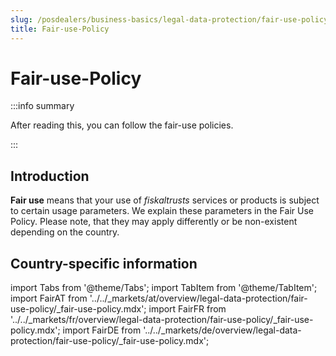 ```yaml
---
slug: /posdealers/business-basics/legal-data-protection/fair-use-policy
title: Fair-use-Policy
---
```

# Fair-use-Policy

:::info summary

After reading this, you can follow the fair-use policies.

:::
## Introduction

**Fair use** means that your use of _fiskaltrusts_ services or products is subject to certain usage parameters. We explain these parameters in the Fair Use Policy. Please note, that they may apply differently or be non-existent depending on the country.

## Country-specific information

import Tabs from '@theme/Tabs';
import TabItem from '@theme/TabItem';
import FairAT from '../../_markets/at/overview/legal-data-protection/fair-use-policy/_fair-use-policy.mdx';
import FairFR from '../../_markets/fr/overview/legal-data-protection/fair-use-policy/_fair-use-policy.mdx';
import FairDE from '../../_markets/de/overview/legal-data-protection/fair-use-policy/_fair-use-policy.mdx';

<Tabs groupId="market">

  <TabItem value="AT" label="Austria">
      <FairAT />
  </TabItem>

  <TabItem value="FR" label="France">
      <FairFR />
  </TabItem>

  <TabItem value="DE" label="Germany">
      <FairDE />
  </TabItem>

</Tabs>

